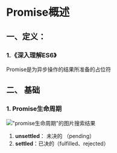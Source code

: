 # Promise概述

## 一、定义：

### 1.《深入理解ES6》

Promise是为异步操作的结果所准备的占位符





## 二、 基础

### 1. Promise生命周期

!["promise生命周期"的图片搜索结果](https://encrypted-tbn0.gstatic.com/images?q=tbn:ANd9GcRdfUQ3xV575gIHZPxYrzp4np32OQ658kdJoILtbsHYor6LEHCQ)

1. **unsettled**： 未决的 （pending）
2. **settled**：已决的（fulfilled、rejected）

